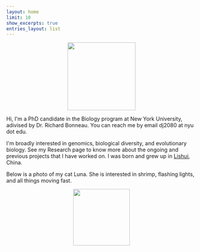 ```yaml
---
layout: home
limit: 10
show_excerpts: true
entries_layout: list
---
```


<div style="text-align: center;">
    <img src="{{ site.url }}/assets/images/me.jpg" width="180px" style="display: block; margin: 0 auto;">
    <span style="font-weight: bold;"></span>
</div>

Hi, I'm a PhD candidate in the Biology program at New York University, adivised by Dr. Richard Bonneau. You can reach me by email dj2080 at nyu dot edu.

I'm broadly interested in genomics, biological diversity, and evolutionary biology. See my Research page to know more about the ongoing and previous projects that I have worked on. I was born and grew up in [Lishui](https://en.wikipedia.org/wiki/Lishui), China.

Below is a photo of my cat Luna. She is interested in shrimp, flashing lights, and all things moving fast.

<div style="text-align: center;">
    <img src="{{ site.url }}/assets/images/luna.png" width="150px" style="display: block; margin: 0 auto;">
    <span style="font-weight: bold;"></span>
</div>
